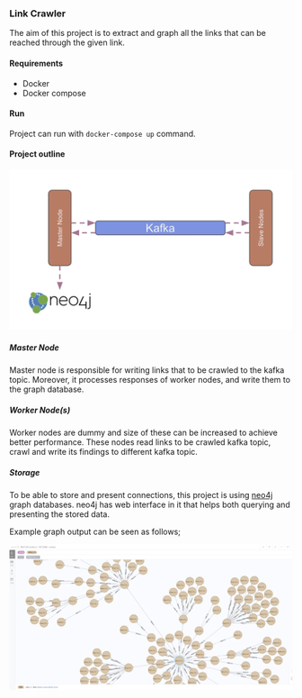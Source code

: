 ### Link Crawler

The aim of this project is to extract and graph all the links that
can be reached through the given link.

#### Requirements

- Docker
- Docker compose

#### Run

Project can run with `docker-compose up` command.

#### Project outline

![Project outline](assets/pipeline-v1.png)

##### Master Node

Master node is responsible for writing links that to be crawled to the kafka topic.
Moreover, it processes responses of worker nodes, and write them to the graph database.

##### Worker Node(s)

Worker nodes are dummy and size of these can be increased to achieve better performance.
These nodes read links to be crawled kafka topic, crawl and write its findings to different kafka topic.

##### Storage

To be able to store and present connections, this project is using [neo4j](https://neo4j.com/) graph databases.
neo4j has web interface in it that helps both querying and presenting the stored data.

Example graph output can be seen as follows;


![Link graph outline](assets/graph-v1.png)
